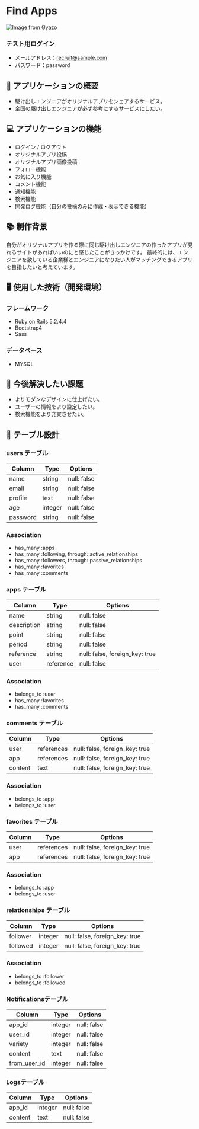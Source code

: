 # Find Apps
[![Image from Gyazo](https://i.gyazo.com/9682e86d8230279486a71ece8b520ad6.png)](https://gyazo.com/9682e86d8230279486a71ece8b520ad6)

### テスト用ログイン
- メールアドレス：recruit@sample.com
- パスワード：password

## 🧠 アプリケーションの概要
- 駆け出しエンジニアがオリジナルアプリをシェアするサービス。
- 全国の駆け出しエンジニアが必ず参考にするサービスにしたい。

## 💻 アプリケーションの機能
- ログイン / ログアウト
- オリジナルアプリ投稿
- オリジナルアプリ画像投稿
- フォロー機能
- お気に入り機能
- コメント機能
- 通知機能
- 検索機能
- 開発ログ機能（自分の投稿のみに作成・表示できる機能）

## 📚 制作背景
自分がオリジナルアプリを作る際に同じ駆け出しエンジニアの作ったアプリが見れるサイトがあればいいのにと感じたことがきっかけです。
最終的には、エンジニアを欲している企業様とエンジニアになりたい人がマッチングできるアプリを目指したいと考えています。

## 🖥 使用した技術（開発環境）
### フレームワーク
- Ruby on Rails 5.2.4.4
- Bootstrap4
- Sass

### データベース
- MYSQL

## 📕 今後解決したい課題
- よりモダンなデザインに仕上げたい。
- ユーザーの情報をより設定したい。
- 検索機能をより充実させたい。


## 📖 テーブル設計

###  users テーブル

| Column   | Type    | Options     |
| -------- | ------- | ----------- |
| name     | string  | null: false |
| email    | string  | null: false |
| profile  | text    | null: false |
| age      | integer | null: false |
| password | string  | null: false |

### Association

- has_many :apps
- has_many :following, through: active_relationships
- has_many :followers, through: passive_relationships
- has_many :favorites
- has_many :comments

### apps テーブル

| Column      | Type      | Options                        |
| ----------- | --------- | ------------------------------ |
| name        | string    | null: false                    |
| description | string    | null: false                    |
| point       | string    | null: false                    |
| period      | string    | null: false                    |
| reference   | string    | null: false, foreign_key: true |
| user        | reference | null: false                    |

### Association

- belongs_to       :user
- has_many         :favorites
- has_many         :comments

### comments テーブル

| Column  | Type       | Options                        |
| ------- | ---------- | ------------------------------ |
| user    | references | null: false, foreign_key: true |
| app     | references | null: false, foreign_key: true |
| content | text       | null: false, foreign_key: true |

### Association

- belongs_to :app
- belongs_to :user

### favorites テーブル

| Column  | Type       | Options                        |
| ------- | ---------- | ------------------------------ |
| user    | references | null: false, foreign_key: true |
| app     | references | null: false, foreign_key: true |

### Association

- belongs_to :app
- belongs_to :user

### relationships テーブル

| Column   | Type       | Options                        |
| -------- | ---------- | ------------------------------ |
| follower | integer    | null: false, foreign_key: true |
| followed | integer    | null: false, foreign_key: true |

### Association

- belongs_to :follower
- belongs_to :followed

### Notificationsテーブル

| Column   | Type   | Options     |
| -------- | ------ | ----------- |
| app_id  | integer | null: false |
| user_id | integer | null: false |
| variety | integer | null: false |
| content | text    | null: false |
| from_user_id | integer    | null: false |

### Logsテーブル

| Column  | Type    | Options     |
| ------- | ------- | ----------- |
| app_id  | integer | null: false |
| content | text    | null: false |
